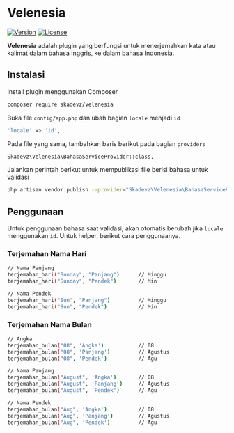 # Velenesia

[![Version](https://img.shields.io/packagist/v/skadevz/velenesia.svg)](https://packagist.org/packages/skadevz/velenesia)
[![License](https://poser.pugx.org/zizaco/entrust/license.svg)](https://packagist.org/packages/skadevz/velenesia)



**Velenesia** adalah plugin yang berfungsi untuk menerjemahkan kata atau kalimat dalam bahasa Inggris, ke dalam bahasa Indonesia.

## Instalasi
Install plugin menggunakan Composer
```bash
composer require skadevz/velenesia
```

Buka file ```config/app.php``` dan ubah bagian ```locale``` menjadi ```id```
```bash
'locale' => 'id',
```

Pada file yang sama, tambahkan baris berikut pada bagian ```providers```
```bash
Skadevz\Velenesia\BahasaServiceProvider::class,
```

Jalankan perintah berikut untuk mempublikasi file berisi bahasa untuk validasi
```bash
php artisan vendor:publish --provider="Skadevz\Velenesia\BahasaServiceProvider"
```

## Penggunaan
Untuk penggunaan bahasa saat validasi, akan otomatis berubah jika ```locale``` menggunakan ```id```.
Untuk helper, berikut cara penggunaanya.

### Terjemahan Nama Hari
```bash
// Nama Panjang
terjemahan_hari("Sunday", "Panjang")      // Minggu
terjemahan_hari("Sunday", "Pendek")       // Min

// Nama Pendek
terjemahan_hari("Sun", "Panjang")         // Minggu
terjemahan_hari("Sun", "Pendek")          // Min
```

### Terjemahan Nama Bulan
```bash
// Angka
terjemahan_bulan("08", 'Angka')           // 08
terjemahan_bulan("08", 'Panjang')         // Agustus
terjemahan_bulan("08", 'Pendek')          // Agu

// Nama Panjang
terjemahan_bulan("August", 'Angka')       // 08
terjemahan_bulan("August", 'Panjang')     // Agustus
terjemahan_bulan("August", 'Pendek')      // Agu

// Nama Pendek
terjemahan_bulan("Aug", 'Angka')          // 08
terjemahan_bulan("Aug", 'Panjang')        // Agustus
terjemahan_bulan("Aug", 'Pendek')         // Agu
```